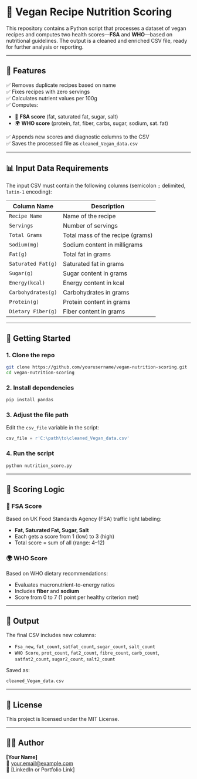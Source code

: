 
# 🥗 Vegan Recipe Nutrition Scoring

This repository contains a Python script that processes a dataset of vegan recipes and computes two health scores—**FSA** and **WHO**—based on nutritional guidelines. The output is a cleaned and enriched CSV file, ready for further analysis or reporting.

---

## 📂 Features

✅ Removes duplicate recipes based on name  
✅ Fixes recipes with zero servings  
✅ Calculates nutrient values per 100g  
✅ Computes:
- 🔴 **FSA score** (fat, saturated fat, sugar, salt)
- 🌍 **WHO score** (protein, fat, fiber, carbs, sugar, sodium, sat. fat)

✅ Appends new scores and diagnostic columns to the CSV  
✅ Saves the processed file as `cleaned_Vegan_data.csv`

---

## 📊 Input Data Requirements

The input CSV must contain the following columns (semicolon `;` delimited, `latin-1` encoding):

| Column Name           | Description                        |
|-----------------------|------------------------------------|
| `Recipe Name`         | Name of the recipe                 |
| `Servings`            | Number of servings                 |
| `Total Grams`         | Total mass of the recipe (grams)   |
| `Sodium(mg)`          | Sodium content in milligrams       |
| `Fat(g)`              | Total fat in grams                 |
| `Saturated Fat(g)`    | Saturated fat in grams             |
| `Sugar(g)`            | Sugar content in grams             |
| `Energy(kcal)`        | Energy content in kcal             |
| `Carbohydrates(g)`    | Carbohydrates in grams             |
| `Protein(g)`          | Protein content in grams           |
| `Dietary Fiber(g)`    | Fiber content in grams             |

---

## 🚀 Getting Started

### 1. Clone the repo
```bash
git clone https://github.com/yourusername/vegan-nutrition-scoring.git
cd vegan-nutrition-scoring
```

### 2. Install dependencies
```bash
pip install pandas
```

### 3. Adjust the file path
Edit the `csv_file` variable in the script:
```python
csv_file = r'C:\path\to\cleaned_Vegan_data.csv'
```

### 4. Run the script
```bash
python nutrition_score.py
```

---

## 🧮 Scoring Logic

### 🔴 FSA Score
Based on UK Food Standards Agency (FSA) traffic light labeling:
- **Fat, Saturated Fat, Sugar, Salt**
- Each gets a score from 1 (low) to 3 (high)
- Total score = sum of all (range: 4–12)

### 🌍 WHO Score
Based on WHO dietary recommendations:
- Evaluates macronutrient-to-energy ratios
- Includes **fiber** and **sodium**
- Score from 0 to 7 (1 point per healthy criterion met)

---

## 📁 Output

The final CSV includes new columns:
- `Fsa_new`, `fat_count`, `satfat_count`, `sugar_count`, `salt_count`
- `WHO Score`, `prot_count`, `fat2_count`, `fibre_count`, `carb_count`, `satfat2_count`, `sugar2_count`, `salt2_count`

Saved as:  
```bash
cleaned_Vegan_data.csv
```

---

## 📄 License

This project is licensed under the MIT License.

---

## 🙋‍♂️ Author

**[Your Name]**  
📧 your.email@example.com  
💼 [LinkedIn or Portfolio Link]
